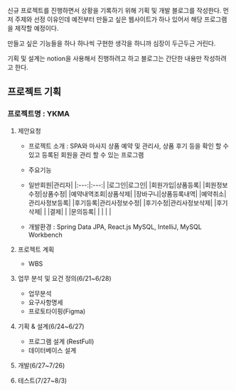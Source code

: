 <p>신규 프로젝트를 진행하면서 상황을 기록하기 위해 기획 및 개발 블로그를 작성한다.
먼저 주제와 선정 이유인데 예전부터 만들고 싶은 웹사이트가 하나 있어서 해당 프로그램을 제작할 예정이다.</p>
<p>만들고 싶은 기능들을 하나 하나씩 구현한 생각을 하니까 심장이 두근두근 거린다.</p>
<p>기획 및 설계는 notion을 사용해서 진행하려고 하고 블로그는 간단한 내용만 작성하려고 한다.</p>
<h2 id="프로젝트-기획">프로젝트 기획</h2>
<h3 id="프로젝트명--ykma">프로젝트명 : YKMA</h3>
<ol>
<li><p>제안요청</p>
<ul>
<li><p>프로젝트 소개 
: SPA와 마사지 상품 예약 및 관리사, 상품 후기 등을 확인 할 수 있고 등록된 회원을 관리 할 수 있는 프로그램</p>
</li>
<li><p>주요기능</p>
</li>
<li><p>일반회원|관리자|
|:---:|:---:|
|로그인|로그인|
|회원가입|상품등록|
|회원정보수정|상품수정|
|예약내역조회|상품삭제|
|장바구니|상품등록내역|
|예약취소|관리사정보등록|
|후기등록|관리사정보수정|
|후기수정|관리사정보삭제|
|후기삭제|  |
|결제|  |
|문의등록|  |
|  |  |</p>
</li>
<li><p>개발환경
: Spring Data JPA, React.js MySQL, IntelliJ, MySQL Workbench</p>
</li>
</ul>
</li>
<li><p>프로젝트 계획</p>
<ul>
<li>WBS</li>
</ul>
</li>
<li><p>업무 분석 및 요건 정의(6/21~6/28)</p>
<ul>
<li>업무분석</li>
<li>요구사항명세</li>
<li>프로토타이핑(Figma)</li>
</ul>
</li>
<li><p>기획 &amp; 설계(6/24~6/27)</p>
<ul>
<li>프로그램 설계 (RestFull)</li>
<li>데이터베이스 설계</li>
</ul>
</li>
<li><p>개발(6/27~7/26)</p>
</li>
<li><p>테스트(7/27~8/3)</p>
</li>
</ol>